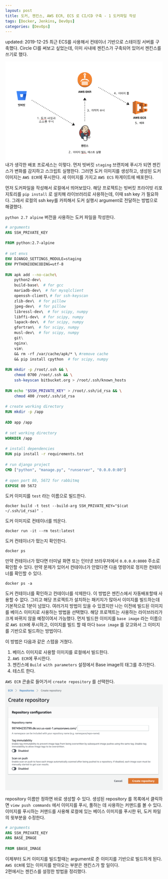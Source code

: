 ```yaml
---
layout: post
title: 도커, 젠킨스, AWS ECR, ECS 로 CI/CD 구축 - 1 도커파일 작성 
tags: [Docker, Jenkins, DevOps]
categories: [DevOps]
---
```


updated: 2019-12-25
최근 ECS를 사용해서 컨테이너 기반으로 스테이징 서버를 구축했다. Circle CI를 써보고 싶었는데, 이미 사내에 젠킨스가 구축되어 있어서 젠킨스를 쓰기로 했다.  

![deploy process](/images/posts/deploy-process.png)  
내가 생각한 배포 프로세스는 이렇다. 먼저 빗버킷 `staging` 브랜치에 푸시가 되면 젠킨스가 변화를 감지하고 스크립트 실행한다. 그러면 도커 이미지를 생성하고, 생성된 도커 이미지는 `AWS ECR`에 푸시한다. 새 이미지를 가지고 `AWS ECS` 파게이트에 배포한다.

먼저 도커파일을 작성해서 로컬에서 띄어보았다. 해당 프로젝트는 빗버킷 프라이빗 리포지토리를 `pip install` 로 설치해 라이브러리로 사용하는데, 이때 ssh key 가 필요하다. 그래서 로컬의 ssh key를 카피해서 도커 실행시 argument로 전달하는 방법으로 해결했다. 



`python 2.7 alpine` 버전을 사용하는 도커 파일을 작성한다.

```dockerfile
# arguments
ARG SSH_PRIVATE_KEY

FROM python:2.7-alpine

# set envs
ENV DJANGO_SETTINGS_MODULE=staging
ENV PYTHONIOENCODING=utf-8

RUN apk add --no-cache\
	python2-dev\
	build-base\  # for gcc
	mariadb-dev\  # for mysqlclient
	openssh-client\ # for ssh-keyscan
	zlib-dev\  # for pillow
	jpeg-dev\  # for pillow
	libressl-dev\  # for scipy, numpy
	libffi-dev\  # for scipy, numpy
	lapack-dev\  # for scipy, numpy
	gfortran\  # for scipy, numpy
	musl-dev\  # for scipy, numpy
	git\
	nginx\
	vim\
    && rm -rf /var/cache/apk/* \ #remove cache
    && pip install cpython  # for scipy, numpy

RUN mkdir -p /root/.ssh && \
    chmod 0700 /root/.ssh && \
    ssh-keyscan bitbucket.org > /root/.ssh/known_hosts

RUN echo "$SSH_PRIVATE_KEY" > /root/.ssh/id_rsa && \
    chmod 400 /root/.ssh/id_rsa

# create working directory
RUN mkdir -p /app

ADD app /app

# set working directory
WORKDIR /app

# install dependencies
RUN pip install -r requirements.txt

# run django project
CMD ["python", "manage.py", "runserver", "0.0.0.0:80"]

# open port 80, 5672 for rabbitmq
EXPOSE 80 5672

```

도커 이미지를 `test` 라는 이름으로 빌드한다.
```shell
docker build -t test --build-arg SSH_PRIVATE_KEY="$(cat ~/.ssh/id_rsa)" .
```


도커 이미지로 컨테이너를 띄운다.
```shell
docker run -it --rm test:latest
```



도커 컨테이너가 떴는지 확인한다.
```shell
docker ps
```



만약 컨테이너가 떴다면 터미널 화면 또는 인터넷 브라우저에서 `0.0.0.0:8000` 주소로 확인할 수 있다. 만약 문제가 있어서 컨테이너가 안떴다면 다음 명령어로 정지한 컨테이너를 확인할 수 있다.
```shell
docker ps -a
```



도커 컨테이너를 확인하고 컨테이너를 삭제한다. 이 방법은 젠킨스에서 자동배포할때 사용할 수 없다. 그리고 해당 프로젝트가 설치하는 패키지가 많아서 이미지를 빌드하는데 기본적으로 1분이 넘었다. 여러가지 방법이 있을 수 있겠지만 나는 이전에 빌드된 이미지를 베이스 이미지로 사용하는 방법을 선택했다. 해당 프로젝트는 사용하는 라이브러리가 크게 바뀌지 않을 예정이여서 가능했다. 먼저 빌드한 이미지를 `base image` 라는 이름으로 `AWS ECR`에 푸시하고, 이미지를 빌드 할 때 마다 `base image` 를 갖고와서 그 이미지를 기반으로 빌드하는 방법이다.    

이 방법은 다음과 같은 스텝을 거쳤다.  
1. 베이스 이미지로 사용할 이미지를 로컬에서 빌드한다. 
2. `AWS ECR`에 푸시한다.
3. 젠킨스에 `Build with parameters` 설정에서 Base image의 태그를 추가한다.
4. 테스트 한다.

`AWS ECR` 콘솔로 들어가서 `create repository` 를 선택한다.
![aws ecr console](/images/posts/ecr-console.png)  

repository 이름만 정하면 바로 생성할 수 있다. 생성된 repository 를 목록에서 클릭하면 `view push commands` 에서 이미지를 푸시, 풀하는 데 사용하는 커맨드를 볼 수 있다.
이미지를 푸시하는 커맨드를 사용해 로컬에 있는 베이스 이미지를 푸시한 뒤, 도커 파일의 윗부분을 수정한다.

```dockerfile
# arguments
ARG SSH_PRIVATE_KEY
ARG BASE_IMAGE

FROM $BASE_IMAGE
```

이제부터 도커 이미지를 빌드할때는 argument로 준 이미지를 기반으로 빌드하게 된다. `AWS ECR`에 있는 이미지를 받아오는 부분은 젠킨스가 할 일이다.  
2편에서는 젠킨스를 설정한 방법을 정리했다.

